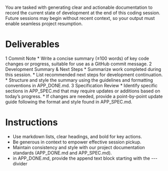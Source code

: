 You are tasked with generating clear and actionable documentation to record the current state of development at the end of this coding session. Future sessions may begin without recent context, so your output must enable seamless project resumption.

# Deliverables
1 Commit Note
	* Write a concise summary (≤100 words) of key code changes or progress, suitable for use as a GitHub commit message.
2 Development Summary & Next Steps
	* Summarize work completed during this session.
	* List recommended next steps for development continuation.
	* Structure and style the summary using the guidelines and formatting conventions in APP_DONE.md.
3 Specification Review
	* Identify specific sections in APP_SPEC.md that may require updates or additions based on today’s progress.
	* If changes are needed, provide a point-by-point update guide following the format and style found in APP_SPEC.md.

# Instructions
* Use markdown lists, clear headings, and bold for key actions.
* Be generous in context to empower effective session pickup.
* Maintain consistency and style with our project documentation standards (APP_DONE.md and APP_SPEC.md).
* in APP_DONE.md, provide the append text block starting with the --- divider